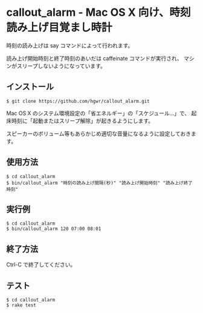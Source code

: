 # callout_alarm - Mac OS X 向け、時刻読み上げ目覚まし時計

時刻の読み上げは say コマンドによって行われます。

読み上げ開始時刻と終了時刻のあいだは caffeinate コマンドが実行され、
マシンがスリープしないようになっています。

## インストール

    $ git clone https://github.com/hgwr/callout_alarm.git    

Mac OS X のシステム環境設定の「省エネルギー」の「スケジュール...」で、
起床時刻に「起動またはスリープ解除」が起きるようにします。

スピーカーのボリューム等もあらかじめ適切な音量になるように設定しておきます。

## 使用方法

    $ cd callout_alarm
    $ bin/callout_alarm "時刻の読み上げ間隔(秒)" "読み上げ開始時刻" "読み上げ終了時刻"

## 実行例

    $ cd callout_alarm
    $ bin/callout_alarm 120 07:00 08:01

## 終了方法

Ctrl-C で終了してください。

## テスト

    $ cd callout_alarm
    $ rake test
